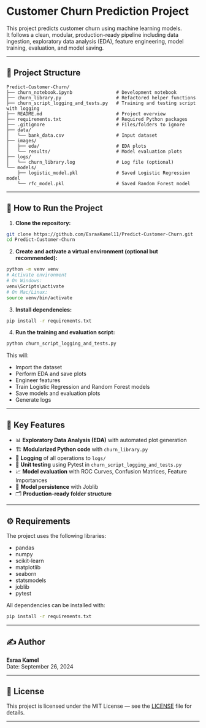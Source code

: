# Customer Churn Prediction Project

This project predicts customer churn using machine learning models.  
It follows a clean, modular, production-ready pipeline including data ingestion, exploratory data analysis (EDA), feature engineering, model training, evaluation, and model saving.

---

## 📂 Project Structure

```
Predict-Customer-Churn/
├── churn_notebook.ipynb                # Development notebook
├── churn_library.py                    # Refactored helper functions
├── churn_script_logging_and_tests.py   # Training and testing script with logging
├── README.md                           # Project overview
├── requirements.txt                    # Required Python packages
├── .gitignore                          # Files/folders to ignore
├── data/
│   └── bank_data.csv                   # Input dataset
├── images/
│   ├── eda/                            # EDA plots
│   └── results/                        # Model evaluation plots
├── logs/
│   └── churn_library.log               # Log file (optional)
└── models/
    ├── logistic_model.pkl              # Saved Logistic Regression model
    └── rfc_model.pkl                   # Saved Random Forest model
```

---

## 🚀 How to Run the Project

1. **Clone the repository:**

```bash
git clone https://github.com/EsraaKamel11/Predict-Customer-Churn.git
cd Predict-Customer-Churn
```

2. **Create and activate a virtual environment (optional but recommended):**

```bash
python -m venv venv
# Activate environment
# On Windows:
venv\Scripts\activate
# On Mac/Linux:
source venv/bin/activate
```

3. **Install dependencies:**

```bash
pip install -r requirements.txt
```

4. **Run the training and evaluation script:**

```bash
python churn_script_logging_and_tests.py
```

This will:
- Import the dataset
- Perform EDA and save plots
- Engineer features
- Train Logistic Regression and Random Forest models
- Save models and evaluation plots
- Generate logs

---

## 🧠 Key Features

- 📊 **Exploratory Data Analysis (EDA)** with automated plot generation
- 🏗️ **Modularized Python code** with `churn_library.py`
- 🔎 **Logging** of all operations to `logs/`
- 🧪 **Unit testing** using Pytest in `churn_script_logging_and_tests.py`
- 📈 **Model evaluation** with ROC Curves, Confusion Matrices, Feature Importances
- 💾 **Model persistence** with Joblib
- 🗂️ **Production-ready folder structure**

---

## ⚙️ Requirements

The project uses the following libraries:

- pandas
- numpy
- scikit-learn
- matplotlib
- seaborn
- statsmodels
- joblib
- pytest

All dependencies can be installed with:

```bash
pip install -r requirements.txt
```

---

## ✍️ Author

**Esraa Kamel**  
Date: September 26, 2024

---

## 📜 License

This project is licensed under the MIT License — see the [LICENSE](LICENSE) file for details.

---
